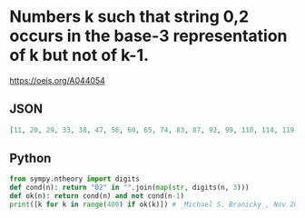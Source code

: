 # Numbers k such that string 0,2 occurs in the base\-3 representation of k but not of k\-1\.
https://oeis.org/A044054
## JSON
```JSON
[11, 20, 29, 33, 38, 47, 56, 60, 65, 74, 83, 87, 92, 99, 110, 114, 119, 128, 137, 141, 146, 155, 164, 168, 173, 180, 191, 195, 200, 209, 218, 222, 227, 236, 245, 249, 254, 261, 272, 276, 281, 290, 297, 326, 330, 335, 342, 353, 357, 362, 371, 380, 384, 389, 398]
```
## Python
```Python
from sympy.ntheory import digits
def cond(n): return "02" in "".join(map(str, digits(n, 3)))
def ok(n): return cond(n) and not cond(n-1)
print([k for k in range(400) if ok(k)]) # _Michael S. Branicky_, Nov 20 2021
```
